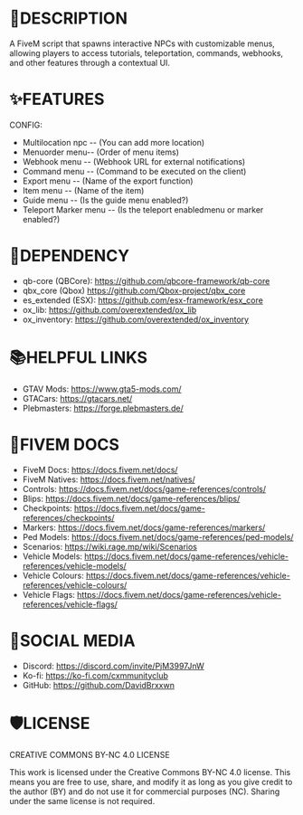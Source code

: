 # 📝DESCRIPTION
A FiveM script that spawns interactive NPCs with customizable menus, allowing players to access tutorials, teleportation, commands, webhooks, and other features through a contextual UI. 

# ✨FEATURES
CONFIG:
- Multilocation npc -- (You can add more location)
- Menuorder menu-- (Order of menu items)
- Webhook menu -- (Webhook URL for external notifications)
- Command menu -- (Command to be executed on the client)
- Export menu -- (Name of the export function)
- Item menu -- (Name of the item)
- Guide menu -- (Is the guide menu enabled?)
- Teleport Marker menu -- (Is the teleport enabledmenu or marker enabled?)

# 🚨DEPENDENCY 
- qb-core (QBCore): https://github.com/qbcore-framework/qb-core
- qbx_core (Qbox) https://github.com/Qbox-project/qbx_core
- es_extended (ESX): https://github.com/esx-framework/esx_core
- ox_lib: https://github.com/overextended/ox_lib
- ox_inventory: https://github.com/overextended/ox_inventory

# 📚HELPFUL LINKS
- GTAV Mods: https://www.gta5-mods.com/
- GTACars: https://gtacars.net/
- Plebmasters: https://forge.plebmasters.de/

# 🧠FIVEM DOCS
- FiveM Docs: https://docs.fivem.net/docs/
- FiveM Natives: https://docs.fivem.net/natives/
- Controls: https://docs.fivem.net/docs/game-references/controls/
- Blips: https://docs.fivem.net/docs/game-references/blips/
- Checkpoints: https://docs.fivem.net/docs/game-references/checkpoints/
- Markers: https://docs.fivem.net/docs/game-references/markers/
- Ped Models: https://docs.fivem.net/docs/game-references/ped-models/
- Scenarios: https://wiki.rage.mp/wiki/Scenarios
- Vehicle Models: https://docs.fivem.net/docs/game-references/vehicle-references/vehicle-models/
- Vehicle Colours: https://docs.fivem.net/docs/game-references/vehicle-references/vehicle-colours/
- Vehicle Flags: https://docs.fivem.net/docs/game-references/vehicle-references/vehicle-flags/

# 📱SOCIAL MEDIA
- Discord: https://discord.com/invite/PjM3997JnW
- Ko-fi: https://ko-fi.com/cxmmunityclub
- GitHub: https://github.com/DavidBrxxwn

# 🛡️LICENSE
CREATIVE COMMONS BY-NC 4.0 LICENSE

This work is licensed under the Creative Commons BY-NC 4.0 license. This means you are free to use, share, and modify it as long as you give credit to the author (BY) and do not use it for commercial purposes (NC). Sharing under the same license is not required.
